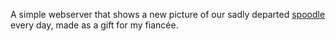 A simple webserver that shows a new picture of our sadly departed [spoodle](https://en.wikipedia.org/wiki/Cockapoo) every day, made as a gift for my fiancée.
